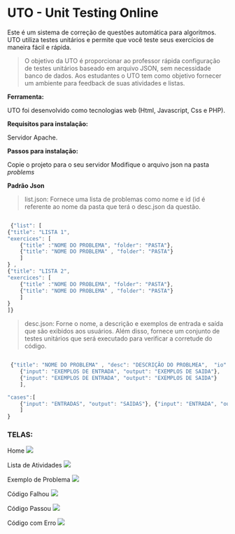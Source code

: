 # UTO - Unit Testing Online #

Este é um sistema de correção de questões automática para algoritmos. UTO utiliza testes unitários e permite que você teste seus exercícios de maneira fácil e rápida. 
 
> O objetivo da UTO é proporcionar ao professor rápida configuração de testes unitários baseado em arquivo JSON, sem necessidade banco de dados. Aos estudantes o UTO tem como objetivo fornecer um ambiente para feedback de suas atividades e listas. 

**Ferramenta:**

UTO foi desenvolvido como tecnologias web (Html, Javascript, Css e PHP).

**Requisitos para instalação:**

Servidor Apache.

**Passos para instalação:**

Copie o projeto para o seu servidor
Modifique o arquivo json na pasta *problems*

**Padrão Json**
> list.json: Fornece uma lista de problemas como nome e id (id é referente ao nome da pasta que terá o desc.json da questão.

```javascript

 {"list": [
{"title": "LISTA 1", 
"exercices": [ 
	{"title" :"NOME DO PROBLEMA", "folder": "PASTA"},
	{"title": "NOME DO PROBLEMA" , "folder": "PASTA"}
	]
} , 
{"title": "LISTA 2", 
"exercices": [ 
	{"title" :"NOME DO PROBLEMA", "folder": "PASTA"},
	{"title": "NOME DO PROBLEMA" , "folder": "PASTA"}
	]
}
]}
``` 


> desc.json: Forne o nome, a descrição e exemplos de entrada e saída que são exibidos aos usuários. Além disso, fornece um conjunto de testes unitários que será executado para verificar a corretude do código.

```javascript

 {"title": "NOME DO PROBLEMA" , "desc": "DESCRIÇÃO DO PROBLMEA",  "io": [
	{"input": "EXEMPLOS DE ENTRADA", "output": "EXEMPLOS DE SAIDA"},
	{"input": "EXEMPLOS DE ENTRADA", "output": "EXEMPLOS DE SAIDA"}
	], 

"cases":[
	{"input": "ENTRADAS", "output": "SAIDAS"}, {"input": "ENTRADA", "output": "SAIDA"}
	]
} 
``` 

### TELAS:

Home
![](https://github.com/LuisAraujo/Unit-Testing-Online/blob/main/tutorial/home_uto.png?raw=true)

Lista de Atividades
![](https://github.com/LuisAraujo/Unit-Testing-Online/blob/main/tutorial/list_uto.png?raw=true)

Exemplo de Problema
![](https://github.com/LuisAraujo/Unit-Testing-Online/blob/main/tutorial/problem_uto.png?raw=true)

Código Falhou
![](https://github.com/LuisAraujo/Unit-Testing-Online/blob/main/tutorial/fail_uto.png?raw=true)

Código Passou
![](https://github.com/LuisAraujo/Unit-Testing-Online/blob/main/tutorial/sucess_uto.png?raw=true)


Código com Erro
![](https://github.com/LuisAraujo/Unit-Testing-Online/blob/main/tutorial/erro_uto.png?raw=true)
